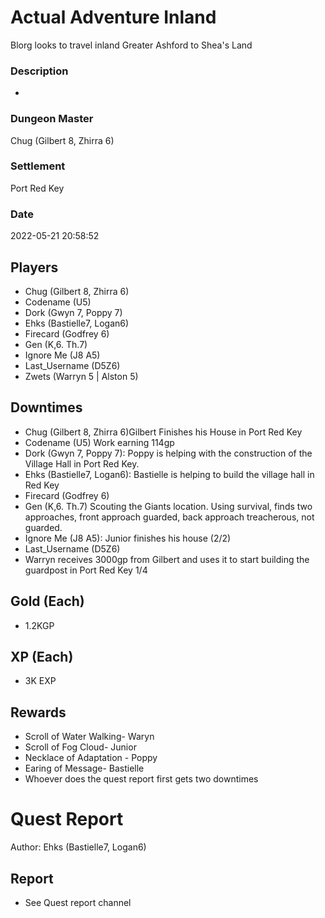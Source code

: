 # Actual Adventure Inland
Blorg looks to travel inland Greater Ashford to Shea's Land
### Description
-
### Dungeon Master
Chug (Gilbert 8, Zhirra 6)
### Settlement
Port Red Key
### Date
2022-05-21 20:58:52
## Players
* Chug (Gilbert 8, Zhirra 6)
* Codename (U5)
* Dork (Gwyn 7, Poppy 7)
* Ehks (Bastielle7, Logan6)
* Firecard (Godfrey 6)
* Gen (K,6. Th.7)
* Ignore Me (J8 A5)
* Last_Username (D5Z6)
* Zwets (Warryn 5 | Alston 5)
## Downtimes
* Chug (Gilbert 8, Zhirra 6)Gilbert Finishes his House in Port Red Key
* Codename (U5) Work earning 114gp
* Dork (Gwyn 7, Poppy 7): Poppy is helping with the construction of the Village Hall in Port Red Key.
* Ehks (Bastielle7, Logan6): Bastielle is helping to build the village hall in Red Key
* Firecard (Godfrey 6)
* Gen (K,6. Th.7) Scouting the Giants location. Using survival, finds two approaches, front approach guarded, back approach treacherous, not guarded.
* Ignore Me (J8 A5): Junior finishes his house (2/2)
* Last_Username (D5Z6)
* Warryn receives 3000gp from Gilbert and uses it to start building the guardpost in Port Red Key 1/4
## Gold (Each)
* 1.2KGP
## XP (Each)
* 3K EXP
## Rewards
* Scroll of Water Walking- Waryn
* Scroll of Fog Cloud- Junior
* Necklace of Adaptation - Poppy
* Earing of Message- Bastielle
* Whoever does the quest report first gets two downtimes
# Quest Report
Author: Ehks (Bastielle7, Logan6)
## Report
* See Quest report channel